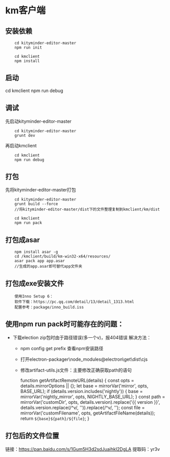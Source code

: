 # km客户端

## 安装依赖

        cd kityminder-editor-master
        npm run init

        cd kmclient
        npm install

## 启动

cd kmclient
npm run debug

## 调试

先启动kityminder-editor-master

        cd kityminder-editor-master
        grunt dev

再启动kmclient

        cd kmclient
        npm run debug

## 打包
先将kityminder-editor-master打包

        cd kityminder-editor-master
        grunt build --force
        //将kityminder-editor-master/dist下的文件整理复制到kmclient/km/dist

        cd kmclient
        npm run pack

## 打包成asar

        npm install asar -g
        cd /kmclient/build/km-win32-x64/resources/
        asar pack app app.asar
        //生成的app.asar即可替代app文件夹

## 打包成exe安装文件

        使用Inno Setup 6：
        软件下载：https://pc.qq.com/detail/13/detail_1313.html
        配置参考：package/inno_build.iss

## 使用npm run pack时可能存在的问题：
- 下载election zip包时由于路径错误(多一个v)，报404错误
解决方法：
    - npm config get prefix 查看npm安装路径
    - 打开electron-packager\node_modules\@electron\get\dist\cjs
    - 修改artifact-utils.js文件：主要修改正确获取path的语句
        
        function getArtifactRemoteURL(details) {
                const opts = details.mirrorOptions || {};
                let base = mirrorVar('mirror', opts, BASE_URL);
                if (details.version.includes('nightly')) {
                        base = mirrorVar('nightly_mirror', opts, NIGHTLY_BASE_URL);
                }
                const path = mirrorVar('customDir', opts, details.version).replace('{{ version }}', details.version.replace(/^v/, '')).replace(/^v/, '');
                const file = mirrorVar('customFilename', opts, getArtifactFileName(details));
                return `${base}${path}/${file}`;
        }

## 打包后的文件位置
链接：https://pan.baidu.com/s/1Gum5H3d2sdJuaihkI2DgLA 
提取码：yr3v